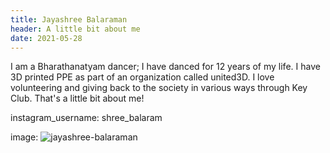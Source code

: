 ```yaml
---
title: Jayashree Balaraman
header: A little bit about me
date: 2021-05-28
---
```


I am a Bharathanatyam dancer; I have danced for 12 years of my life. I have 3D printed PPE as part of an organization called united3D. I love volunteering and giving back to the society in various ways through Key Club. That's a little bit about me!


instagram_username: shree_balaram

image: ![jayashree-balaraman](https://user-images.githubusercontent.com/84856290/120000043-667be400-bfa0-11eb-983c-6e0d80f4ef54.jpeg)

